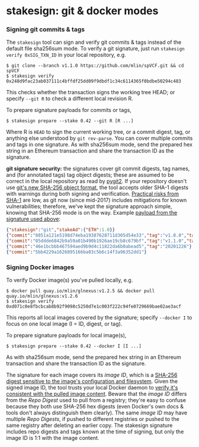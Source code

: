 # stakesign: git & docker modes

### Signing git commits & tags

The `stakesign` tool can sign and verify git commits & tags instead of the default file sha256sum mode. To verify a git signature, just run `stakesign verify 0xSIG_TXN_ID` in your local repository, e.g.

```
$ git clone --branch v1.1.0 https://github.com/mlin/spVCF.git && cd spVCF
$ stakesign verify 0x248d9fac23ab037111c4bffdf25dd09f9dbdf1c34c6114365f0bdbe50294c483
```

This checks whether the transaction signs the working tree HEAD; or specify `--git R` to check a different local revision R.

To prepare signature payloads for commits or tags,

```
$ stakesign prepare --stake 0.42 --git R [R ...]
```

Where R is `HEAD` to sign the current working tree, or a commit digest, tag, or anything else understood by `git rev-parse`. You can cover multiple commits and tags in one signature. As with sha256sum mode, send the prepared hex string in an Ethereum transaction and share the transaction ID as the signature.

**git signature security:** the signatures cover git commit digests, tag names, and (for annotated tags) tag object digests; these are assumed to be correct in the local repository as read by [pygit2](https://github.com/libgit2/pygit2). If your repository doesn't use [git's new SHA-256 object format](https://github.blog/2020-10-19-git-2-29-released/), the tool accepts older SHA-1 digests with warnings during both signing and verification. [Practical risks from SHA-1](https://git-scm.com/docs/hash-function-transition/) are low, as git now (since mid-2017) includes mitigations for known vulnerabilities; therefore, we've kept the signature approach simple, knowing that SHA-256 mode is on the way. Example [payload from the signature used above](https://etherscan.io/tx/0x248d9fac23ab037111c4bffdf25dd09f9dbdf1c34c6114365f0bdbe50294c483):

```json
{"stakesign":"git","stakeAd":{"ETH":1.0}}
{"commit":"8851a121e5198d74eba19387628711d305d54e33","tag":"v1.0.0","tagObject":"5cfd7b363843ea6c208673b2b535a69327f2a62f"}
{"commit":"05ddde6842b9a59a01b490b1926ae19cb8c679bf","tag":"v1.1.0","tagObject":"0b3568bd20328ffe998a4f4b4e29e5e30418ce87"}
{"commit":"46e1bcbbb467594aed9b9d4c11822da6b0abead5","tag":"20201226"}
{"commit":"5bb4229a1626895166ba03c5b6c14f3a96352dd1"}
```

### Signing Docker images

To verify Docker image(s) you've pulled locally, e.g.

```
$ docker pull quay.io/mlin/glnexus:v1.2.5 && docker pull quay.io/mlin/glnexus:v1.2.6
$ stakesign verify 0xd071c0e8fbcbcab8b92f9098c5250d7e1c003f222c94fe0729669bae02ae3acf
```

This reports all local images covered by the signature; specify `--docker I` to focus on one local image (I = ID, digest, or tag).

To prepare signature payloads for local image(s),

```
$ stakesign prepare --stake 0.42 --docker I [I ...]
```

As with sha256sum mode, send the prepared hex string in an Ethereum transaction and share the transaction ID as the signature.

The signature for each image covers its *image ID*, which is a [SHA-256 digest sensitive to the image's configuration and filesystem](https://windsock.io/explaining-docker-image-ids/). Given the signed image ID, the tool trusts your local Docker daemon to [verify it's consistent with the pulled image content](https://github.com/moby/moby/blob/9f72510b699379abbcb756f92ffa8a2d440d3be9/distribution/pull_v2.go#L896-L915). Beware that the *image ID* differs from the *Repo Digest* used to pull from a registry; they're easy to confuse because they both use SHA-256 hex digests (even Docker's own docs & tools don't always distinguish them clearly). The same *image ID* may have multiple *Repo Digests*, if pushed to different registries or pushed to the same registry after deleting an earlier copy. The stakesign signature includes repo digests and tags known at the time of signing, but only the image ID is 1:1 with the image content.
